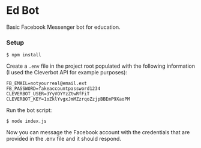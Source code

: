 # Ed Bot
Basic Facebook Messenger bot for education.

### Setup
```
$ npm install
```
Create a ```.env``` file in the project root populated with the following information (I used the Cleverbot API for example purposes):
```
FB_EMAIL=notyourreal@email.ext
FB_PASSWORD=fakeaccountpassword1234
CLEVERBOT_USER=3YyVOYYzZtwRfFiT
CLEVERBOT_KEY=1oZklYvgxJmMZzrqoZzjpBBEmP9XaoPM
```
Run the bot script:
```
$ node index.js
```
Now you can message the Facebook account with the credentials that are provided in the .env file and it should respond.
